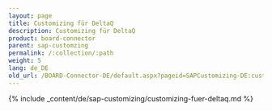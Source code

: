 ```yaml
---
layout: page
title: Customizing für DeltaQ
description: Customizing für DeltaQ
product: board-connector
parent: sap-customzing
permalink: /:collection/:path
weight: 5
lang: de_DE
old_url: /BOARD-Connector-DE/default.aspx?pageid=SAPCustomizing-DE:customizing-fuer-deltaq
---
```


{% include _content/de/sap-customizing/customizing-fuer-deltaq.md  %}